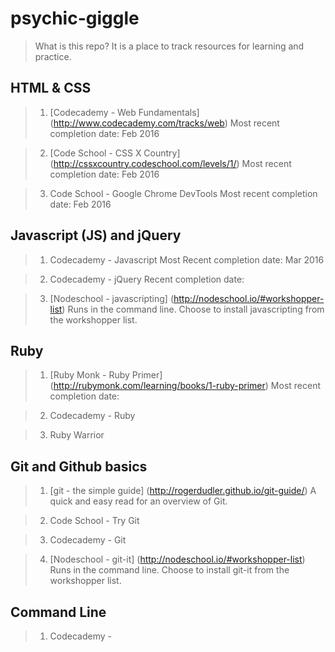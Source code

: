 # psychic-giggle
> What is this repo? It is a place to track resources for learning and practice.

## HTML & CSS

> 1. [Codecademy - Web Fundamentals] (http://www.codecademy.com/tracks/web)
> Most recent completion date: Feb 2016

> 2. [Code School - CSS X Country] (http://cssxcountry.codeschool.com/levels/1/)
> Most recent completion date: Feb 2016

> 3. Code School - Google Chrome DevTools
> Most recent completion date: Feb 2016

## Javascript (JS) and jQuery

> 1. Codecademy - Javascript
> Most Recent completion date: Mar 2016

> 2. Codecademy - jQuery
Recent completion date:

> 3. [Nodeschool - javascripting] (http://nodeschool.io/#workshopper-list)
> Runs in the command line. Choose to install javascripting from the workshopper list.

## Ruby

> 1. [Ruby Monk - Ruby Primer] (http://rubymonk.com/learning/books/1-ruby-primer)
> Most recent completion date: 

> 2. Codecademy - Ruby

> 3. Ruby Warrior

## Git and Github basics

> 1. [git - the simple guide] (http://rogerdudler.github.io/git-guide/)
> A quick and easy read for an overview of Git.

> 2. Code School - Try Git

> 3. Codecademy - Git

> 4. [Nodeschool - git-it] (http://nodeschool.io/#workshopper-list)
> Runs in the command line. Choose to install git-it from the workshopper list.

## Command Line

> 1. Codecademy - 


